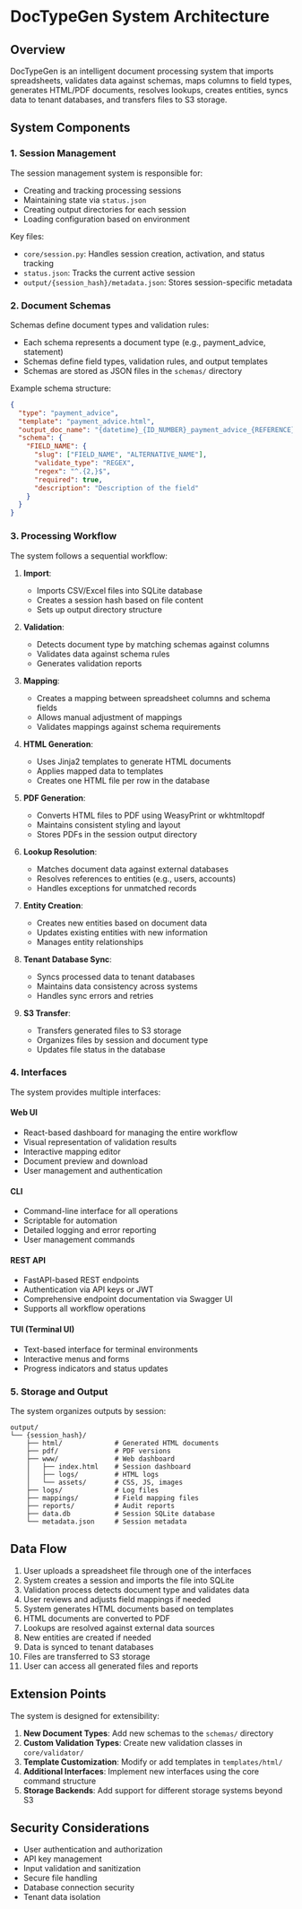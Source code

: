# DocTypeGen System Architecture

## Overview

DocTypeGen is an intelligent document processing system that imports spreadsheets, validates data against schemas, maps columns to field types, generates HTML/PDF documents, resolves lookups, creates entities, syncs data to tenant databases, and transfers files to S3 storage.

## System Components

### 1. Session Management

The session management system is responsible for:
- Creating and tracking processing sessions
- Maintaining state via `status.json`
- Creating output directories for each session
- Loading configuration based on environment

Key files:
- `core/session.py`: Handles session creation, activation, and status tracking
- `status.json`: Tracks the current active session
- `output/{session_hash}/metadata.json`: Stores session-specific metadata

### 2. Document Schemas

Schemas define document types and validation rules:
- Each schema represents a document type (e.g., payment_advice, statement)
- Schemas define field types, validation rules, and output templates
- Schemas are stored as JSON files in the `schemas/` directory

Example schema structure:
```json
{
  "type": "payment_advice",
  "template": "payment_advice.html",
  "output_doc_name": "{datetime}_{ID_NUMBER}_payment_advice_{REFERENCE}.{HTML|PDF}",
  "schema": {
    "FIELD_NAME": {
      "slug": ["FIELD_NAME", "ALTERNATIVE_NAME"],
      "validate_type": "REGEX",
      "regex": "^.{2,}$",
      "required": true,
      "description": "Description of the field"
    }
  }
}
```

### 3. Processing Workflow

The system follows a sequential workflow:

1. **Import**: 
   - Imports CSV/Excel files into SQLite database
   - Creates a session hash based on file content
   - Sets up output directory structure

2. **Validation**:
   - Detects document type by matching schemas against columns
   - Validates data against schema rules
   - Generates validation reports

3. **Mapping**:
   - Creates a mapping between spreadsheet columns and schema fields
   - Allows manual adjustment of mappings
   - Validates mappings against schema requirements

4. **HTML Generation**:
   - Uses Jinja2 templates to generate HTML documents
   - Applies mapped data to templates
   - Creates one HTML file per row in the database

5. **PDF Generation**:
   - Converts HTML files to PDF using WeasyPrint or wkhtmltopdf
   - Maintains consistent styling and layout
   - Stores PDFs in the session output directory

6. **Lookup Resolution**:
   - Matches document data against external databases
   - Resolves references to entities (e.g., users, accounts)
   - Handles exceptions for unmatched records

7. **Entity Creation**:
   - Creates new entities based on document data
   - Updates existing entities with new information
   - Manages entity relationships

8. **Tenant Database Sync**:
   - Syncs processed data to tenant databases
   - Maintains data consistency across systems
   - Handles sync errors and retries

9. **S3 Transfer**:
   - Transfers generated files to S3 storage
   - Organizes files by session and document type
   - Updates file status in the database

### 4. Interfaces

The system provides multiple interfaces:

#### Web UI
- React-based dashboard for managing the entire workflow
- Visual representation of validation results
- Interactive mapping editor
- Document preview and download
- User management and authentication

#### CLI
- Command-line interface for all operations
- Scriptable for automation
- Detailed logging and error reporting
- User management commands

#### REST API
- FastAPI-based REST endpoints
- Authentication via API keys or JWT
- Comprehensive endpoint documentation via Swagger UI
- Supports all workflow operations

#### TUI (Terminal UI)
- Text-based interface for terminal environments
- Interactive menus and forms
- Progress indicators and status updates

### 5. Storage and Output

The system organizes outputs by session:

```
output/
└── {session_hash}/
    ├── html/             # Generated HTML documents
    ├── pdf/              # PDF versions
    ├── www/              # Web dashboard
    │   ├── index.html    # Session dashboard
    │   ├── logs/         # HTML logs
    │   └── assets/       # CSS, JS, images
    ├── logs/             # Log files
    ├── mappings/         # Field mapping files
    ├── reports/          # Audit reports
    ├── data.db           # Session SQLite database
    └── metadata.json     # Session metadata
```

## Data Flow

1. User uploads a spreadsheet file through one of the interfaces
2. System creates a session and imports the file into SQLite
3. Validation process detects document type and validates data
4. User reviews and adjusts field mappings if needed
5. System generates HTML documents based on templates
6. HTML documents are converted to PDF
7. Lookups are resolved against external data sources
8. New entities are created if needed
9. Data is synced to tenant databases
10. Files are transferred to S3 storage
11. User can access all generated files and reports

## Extension Points

The system is designed for extensibility:

1. **New Document Types**: Add new schemas to the `schemas/` directory
2. **Custom Validation Types**: Create new validation classes in `core/validator/`
3. **Template Customization**: Modify or add templates in `templates/html/`
4. **Additional Interfaces**: Implement new interfaces using the core command structure
5. **Storage Backends**: Add support for different storage systems beyond S3

## Security Considerations

- User authentication and authorization
- API key management
- Input validation and sanitization
- Secure file handling
- Database connection security
- Tenant data isolation
